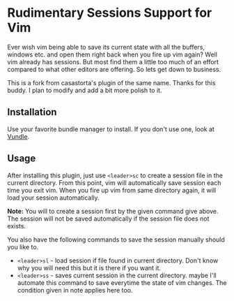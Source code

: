 # Rudimentary Sessions Support for Vim #

Ever wish vim being able to save its current state with all the buffers, windows etc. and open them right back when you fire up vim again?
Well vim already has sessions. But most find them a little too much of an effort compared to what other editors are offering. So lets get down to business.

This is a fork from casastorta's plugin of the same name. Thanks for this buddy. I plan to modify and add a bit more polish to it.

## Installation ##

Use your favorite bundle manager to install. If you don't use one, look at [Vundle](https://github.com/gmarik/vundle).

## Usage ##

After installing this plugin, just use `<leader>sc` to create a session file in the current directory. From this point, vim will automatically save session each time you exit vim.  When you fire up vim from same directory again, it will load your session automatically.

**Note:** You will to create a session first by the given command give above. The session will not be saved automatically if the session file does not exists.

You also have the following commands to save the session manually should you like to.

* `<leader>sl` - load session if file found in current directory. Don't know
  why you will need this but it is there if you want it.
* `<leader>ss` - saves current session in the current directory. maybe I'll
  automate this command to save everytime the state of vim changes. The
  condition given in note applies here too.

